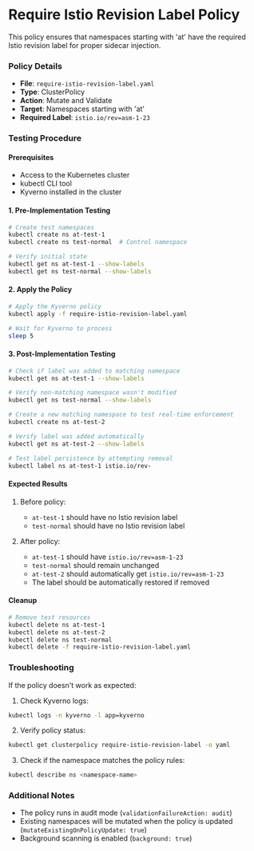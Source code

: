 # Require Istio Revision Label Policy

This policy ensures that namespaces starting with 'at' have the required Istio revision label for proper sidecar injection.

### Policy Details

- **File**: `require-istio-revision-label.yaml`
- **Type**: ClusterPolicy
- **Action**: Mutate and Validate
- **Target**: Namespaces starting with 'at'
- **Required Label**: `istio.io/rev=asm-1-23`

### Testing Procedure

#### Prerequisites
- Access to the Kubernetes cluster
- kubectl CLI tool
- Kyverno installed in the cluster

#### 1. Pre-Implementation Testing

```bash
# Create test namespaces
kubectl create ns at-test-1
kubectl create ns test-normal  # Control namespace

# Verify initial state
kubectl get ns at-test-1 --show-labels
kubectl get ns test-normal --show-labels
```

#### 2. Apply the Policy

```bash
# Apply the Kyverno policy
kubectl apply -f require-istio-revision-label.yaml

# Wait for Kyverno to process
sleep 5
```

#### 3. Post-Implementation Testing

```bash
# Check if label was added to matching namespace
kubectl get ns at-test-1 --show-labels

# Verify non-matching namespace wasn't modified
kubectl get ns test-normal --show-labels

# Create a new matching namespace to test real-time enforcement
kubectl create ns at-test-2

# Verify label was added automatically
kubectl get ns at-test-2 --show-labels

# Test label persistence by attempting removal
kubectl label ns at-test-1 istio.io/rev-
```

#### Expected Results

1. Before policy:
   - `at-test-1` should have no Istio revision label
   - `test-normal` should have no Istio revision label

2. After policy:
   - `at-test-1` should have `istio.io/rev=asm-1-23`
   - `test-normal` should remain unchanged
   - `at-test-2` should automatically get `istio.io/rev=asm-1-23`
   - The label should be automatically restored if removed

#### Cleanup

```bash
# Remove test resources
kubectl delete ns at-test-1
kubectl delete ns at-test-2
kubectl delete ns test-normal
kubectl delete -f require-istio-revision-label.yaml
```

### Troubleshooting

If the policy doesn't work as expected:

1. Check Kyverno logs:
```bash
kubectl logs -n kyverno -l app=kyverno
```

2. Verify policy status:
```bash
kubectl get clusterpolicy require-istio-revision-label -o yaml
```

3. Check if the namespace matches the policy rules:
```bash
kubectl describe ns <namespace-name>
```

### Additional Notes

- The policy runs in audit mode (`validationFailureAction: audit`)
- Existing namespaces will be mutated when the policy is updated (`mutateExistingOnPolicyUpdate: true`)
- Background scanning is enabled (`background: true`)
